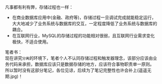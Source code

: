 凡事都有利有弊，存储过程也一样：
- 在商业数据库应用中(金融、政府等)，存储过程一旦调试完成就能稳定运行，大大地减少了业务系统与数据库的交互，一定程度降低了业务系统与数据库的耦合。
- 在互联网行业，MySQL的存储过程的功能相对很弱，且互联网行业需求变化极快，不适合使用。

笔者书：  
现在讲究`分离`的环境下，笔者个人不认同存储过程和触发器理念，该部分应该由业务代码来承担，数据库应该只是数据存储的地方，应该符合事物职责单一原则。  
所以暂时没有这部分笔记，各位见谅，后续为了笔记完整性也许会补上(遥遥无期.jpg)！
